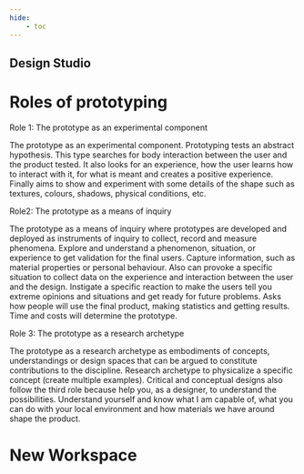```yaml
---
hide:
    - toc
---
```


## Design Studio

# Roles of prototyping

Role 1: The prototype as an experimental component

The prototype as an experimental component. Prototyping tests an abstract hypothesis. This type searches for body interaction between the user and the product tested. It also looks for an experience, how the user learns how to interact with it, for what is meant and creates a positive experience. Finally aims to show and experiment with some details of the shape such as textures, colours, shadows, physical conditions, etc.


Role2: The prototype as a means of inquiry

The prototype as a means of inquiry where prototypes are developed and deployed as instruments of inquiry to collect, record and measure phenomena.
Explore and understand a phenomenon, situation, or experience to get validation for the final users. Capture information, such as material properties or personal behaviour. Also can provoke a specific situation to collect data on the experience and interaction between the user and the design. Instigate a specific reaction to make the users tell you extreme opinions and situations and get ready for future problems.
Asks how people will use the final product, making statistics and getting results. Time and costs will determine the prototype.


Role 3: The prototype as a research archetype

The prototype as a research archetype as embodiments of concepts, understandings or design spaces that can be argued to constitute contributions to the discipline.
Research archetype to physicalize a specific concept (create multiple examples). Critical and conceptual designs also follow the third role because help you, as a designer, to understand the possibilities.
Understand yourself and know what I am capable of, what you can do with your local environment and how materials we have around shape the product.

# New Workspace
